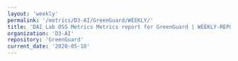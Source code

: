 ```yaml
---
layout: 'weekly'
permalink: '/metrics/D3-AI/GreenGuard/WEEKLY/'
title: 'DAI Lab OSS Metrics Metrics report for GreenGuard | WEEKLY-REPORT-2020-05-10'
organization: 'D3-AI'
repository: 'GreenGuard'
current_date: '2020-05-10'
---
```

